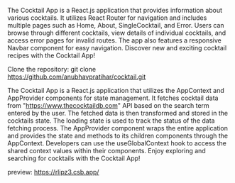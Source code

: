 The Cocktail App is a React.js application that provides information about various cocktails. It utilizes React Router for navigation and includes multiple pages such as Home, About, SingleCocktail, and Error. Users can browse through different cocktails, view details of individual cocktails, and access error pages for invalid routes. The app also features a responsive Navbar component for easy navigation. Discover new and exciting cocktail recipes with the Cocktail App!

Clone the repository: git clone <https://github.com/anubhavpratihar/cocktail.git>

The Cocktail App is a React.js application that utilizes the AppContext and AppProvider components for state management. It fetches cocktail data from "https://www.thecocktaildb.com" API based on the search term entered by the user. The fetched data is then transformed and stored in the cocktails state. The loading state is used to track the status of the data fetching process. The AppProvider component wraps the entire application and provides the state and methods to its children components through the AppContext. Developers can use the useGlobalContext hook to access the shared context values within their components. Enjoy exploring and searching for cocktails with the Cocktail App!

preview: <https://rlipz3.csb.app/>
